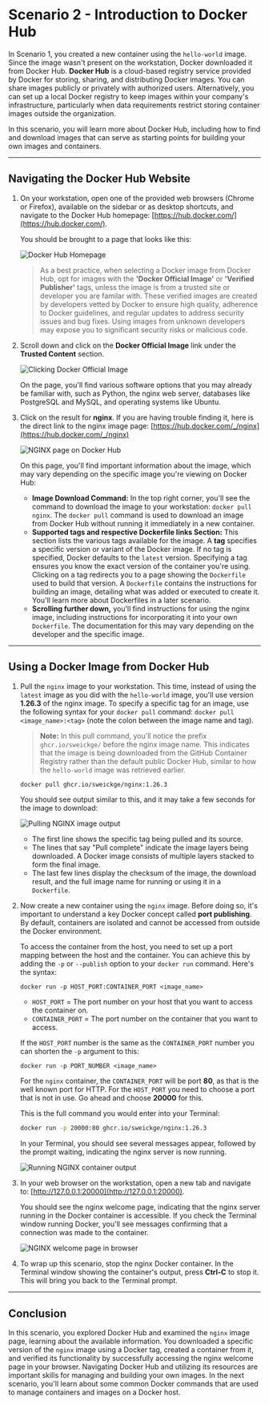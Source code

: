 # Scenario 2 - Introduction to Docker Hub

In Scenario 1, you created a new container using the `hello-world` image. Since the image wasn't present on the workstation, Docker downloaded it from Docker Hub. **Docker Hub** is a cloud-based registry service provided by Docker for storing, sharing, and distributing Docker images. You can share images publicly or privately with authorized users. Alternatively, you can set up a local Docker registry to keep images within your company's infrastructure, particularly when data requirements restrict storing container images outside the organization.

In this scenario, you will learn more about Docker Hub, including how to find and download images that can serve as starting points for building your own images and containers.

---

## Navigating the Docker Hub Website

1.  On your workstation, open one of the provided web browsers (Chrome or Firefox), available on the sidebar or as desktop shortcuts, and navigate to the Docker Hub homepage: [https://hub.docker.com/](https://hub.docker.com/).

    You should be brought to a page that looks like this:

    ![Docker Hub Homepage](https://i.postimg.cc/dv53ZptQ/scenario2-docker-hub-homepage.png)

    > As a best practice, when selecting a Docker image from Docker Hub, opt for images with the **'Docker Official Image'** or **'Verified Publisher'** tags, unless the image is from a trusted site or developer you are familar with. These verified images are created by developers vetted by Docker to ensure high quality, adherence to Docker guidelines, and regular updates to address security issues and bug fixes. Using images from unknown developers may expose you to significant security risks or malicious code.

2.  Scroll down and click on the **Docker Official Image** link under the **Trusted Content** section.

    ![Clicking Docker Official Image](https://i.postimg.cc/7xNGs6D0/scenario2-docker-hub-official-image-click.png)

    On the page, you'll find various software options that you may already be familiar with, such as Python, the nginx web server, databases like PostgreSQL and MySQL, and operating systems like Ubuntu.

3.  Click on the result for **nginx**. If you are having trouble finding it, here is the direct link to the nginx image page: [https://hub.docker.com/_/nginx](https://hub.docker.com/_/nginx)

    ![NGINX page on Docker Hub](https://i.postimg.cc/g0M0Yxk7/scenario2-docker-hub-nginx-page.png)

    On this page, you'll find important information about the image, which may vary depending on the specific image you're viewing on Docker Hub:

    * **Image Download Command:** In the top right corner, you'll see the command to download the image to your workstation: `docker pull nginx`. The `docker pull` command is used to download an image from Docker Hub without running it immediately in a new container.
    * **Supported tags and respective Dockerfile links Section:** This section lists the various tags available for the image. A **tag** specifies a specific version or variant of the Docker image. If no tag is specified, Docker defaults to the `latest` version. Specifying a tag ensures you know the exact version of the container you're using. Clicking on a tag redirects you to a page showing the `Dockerfile` used to build that version. A `Dockerfile` contains the instructions for building an image, detailing what was added or executed to create it. You'll learn more about Dockerfiles in a later scenario.
    * **Scrolling further down,** you'll find instructions for using the nginx image, including instructions for incorporating it into your own `Dockerfile`. The documentation for this may vary depending on the developer and the specific image.

---

## Using a Docker Image from Docker Hub

1.  Pull the `nginx` image to your workstation. This time, instead of using the `latest` image as you did with the `hello-world` image, you'll use version **1.26.3** of the nginx image. To specify a specific tag for an image, use the following syntax for your `docker pull` command: `docker pull <image_name>:<tag>` (note the colon between the image name and tag).

    > **Note:** In this pull command, you'll notice the prefix `ghcr.io/sweickge/` before the nginx image name. This indicates that the image is being downloaded from the GitHub Container Registry rather than the default public Docker Hub, similar to how the `hello-world` image was retrieved earlier.
    ```bash
    docker pull ghcr.io/sweickge/nginx:1.26.3
    ```
    You should see output similar to this, and it may take a few seconds for the image to download:

    ![Pulling NGINX image output](https://i.postimg.cc/MGtnvstd/Screenshot-2025-06-22-230806.png)

    * The first line shows the specific tag being pulled and its source.
    * The lines that say "Pull complete" indicate the image layers being downloaded. A Docker image consists of multiple layers stacked to form the final image.
    * The last few lines display the checksum of the image, the download result, and the full image name for running or using it in a `Dockerfile`.

2.  Now create a new container using the `nginx` image. Before doing so, it's important to understand a key Docker concept called **port publishing**. By default, containers are isolated and cannot be accessed from outside the Docker environment.

    To access the container from the host, you need to set up a port mapping between the host and the container. You can achieve this by adding the `-p` or `--publish` option to your `docker run` command. Here's the syntax:
    ```
    docker run -p HOST_PORT:CONTAINER_PORT <image_name>
    ```
    * `HOST_PORT` = The port number on your host that you want to access the container on.
    * `CONTAINER_PORT` = The port number on the container that you want to access.
    
    If the `HOST_PORT` number is the same as the `CONTAINER_PORT` number you can shorten the `-p` argument to this:
    ```
    docker run -p PORT_NUMBER <image_name>
    ```
    For the `nginx` container, the `CONTAINER_PORT` will be port **80**, as that is the well known port for HTTP. For the `HOST_PORT` you need to choose a port that is not in use. Go ahead and choose **20000** for this.

    This is the full command you would enter into your Terminal:
    ```bash
    docker run -p 20000:80 ghcr.io/sweickge/nginx:1.26.3
    ```
    In your Terminal, you should see several messages appear, followed by the prompt waiting, indicating the nginx server is now running.

    ![Running NGINX container output](https://i.postimg.cc/pXYhwX8w/Screenshot-2025-06-22-231035.png)

3.  In your web browser on the workstation, open a new tab and navigate to: [http://127.0.0.1:20000](http://127.0.0.1:20000).

    You should see the nginx welcome page, indicating that the nginx server running in the Docker container is accessible. If you check the Terminal window running Docker, you'll see messages confirming that a connection was made to the container.

    ![NGINX welcome page in browser](https://i.postimg.cc/43hJTBqY/Screenshot-2025-06-22-231150.png)

4.  To wrap up this scenario, stop the nginx Docker container. In the Terminal window showing the container's output, press **Ctrl-C** to stop it. This will bring you back to the Terminal prompt.

---

## Conclusion
In this scenario, you explored Docker Hub and examined the `nginx` image page, learning about the available information. You downloaded a specific version of the `nginx` image using a Docker tag, created a container from it, and verified its functionality by successfully accessing the nginx welcome page in your browser. Navigating Docker Hub and utilizing its resources are important skills for managing and building your own images. In the next scenario, you'll learn about some common Docker commands that are used to manage containers and images on a Docker host.